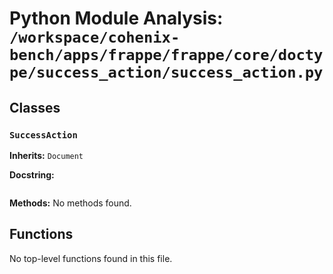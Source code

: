 # Python Module Analysis: `/workspace/cohenix-bench/apps/frappe/frappe/core/doctype/success_action/success_action.py`

## Classes

### `SuccessAction`
**Inherits:** `Document`


**Docstring:**
```

```

**Methods:**
No methods found.




## Functions

No top-level functions found in this file.
